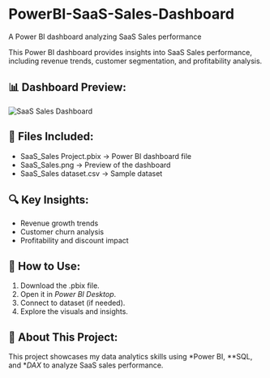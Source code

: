# PowerBI-SaaS-Sales-Dashboard
A Power BI dashboard analyzing SaaS Sales performance

This Power BI dashboard provides insights into SaaS Sales performance, including revenue trends, customer segmentation, and profitability analysis.

## 📊 Dashboard Preview:
![SaaS Sales Dashboard](images/SaaS_Sales.png)

## 📁 Files Included:
- SaaS_Sales Project.pbix → Power BI dashboard file  
- SaaS_Sales.png → Preview of the dashboard  
- SaaS_Sales dataset.csv → Sample dataset 

## 🔍 Key Insights:
- Revenue growth trends  
- Customer churn analysis  
- Profitability and discount impact  

## 🚀 How to Use:
1. Download the .pbix file.  
2. Open it in *Power BI Desktop*.  
3. Connect to dataset (if needed).  
4. Explore the visuals and insights.  

## 📌 About This Project:
This project showcases my data analytics skills using *Power BI, **SQL, and **DAX* to analyze SaaS sales performance.

